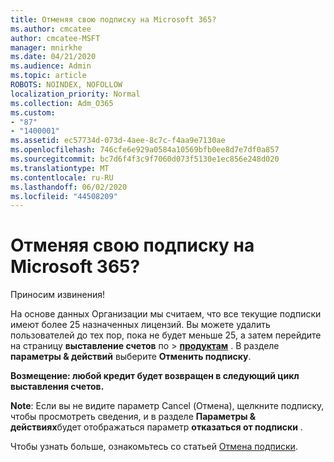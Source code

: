 ```yaml
---
title: Отменяя свою подписку на Microsoft 365?
ms.author: cmcatee
author: cmcatee-MSFT
manager: mnirkhe
ms.date: 04/21/2020
ms.audience: Admin
ms.topic: article
ROBOTS: NOINDEX, NOFOLLOW
localization_priority: Normal
ms.collection: Adm_O365
ms.custom:
- "87"
- "1400001"
ms.assetid: ec57734d-073d-4aee-8c7c-f4aa9e7130ae
ms.openlocfilehash: 746cfe6e929a0584a10569bfb0ee8d7e7df0a857
ms.sourcegitcommit: bc7d6f4f3c9f7060d073f5130e1ec856e248d020
ms.translationtype: MT
ms.contentlocale: ru-RU
ms.lasthandoff: 06/02/2020
ms.locfileid: "44508209"
---
```

# <a name="canceling-your-microsoft-365-subscription"></a>Отменяя свою подписку на Microsoft 365?

Приносим извинения!
  
На основе данных Организации мы считаем, что все текущие подписки имеют более 25 назначенных лицензий. Вы можете удалить пользователей до тех пор, пока не будет меньше 25, а затем перейдите на страницу **выставление счетов** по \> **[продуктам](https://go.microsoft.com/fwlink/p/?linkid=842054)** . В разделе **параметры & действий** выберите **Отменить подписку**.
 
**Возмещение: любой кредит будет возвращен в следующий цикл выставления счетов.** 

**Note**: Если вы не видите параметр Cancel (Отмена), щелкните подписку, чтобы просмотреть сведения, и в разделе **Параметры & действиях**будет отображаться параметр **отказаться от подписки** . 

Чтобы узнать больше, ознакомьтесь со статьей [Отмена подписки](https://docs.microsoft.com/microsoft-365/commerce/subscriptions/cancel-your-subscription).
